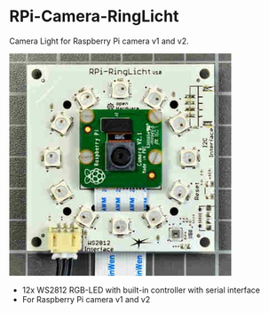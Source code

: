 # RPi-Camera-RingLicht
Camera Light for Raspberry Pi camera v1 and v2.

![RPi-Camera-RingLicht](https://github.com/watterott/RPi-Camera-RingLicht/raw/master/hardware/RPi-Camera-RingLicht_v10.jpg)

* 12x WS2812 RGB-LED with built-in controller with serial interface
* For Raspberry Pi camera v1 and v2
